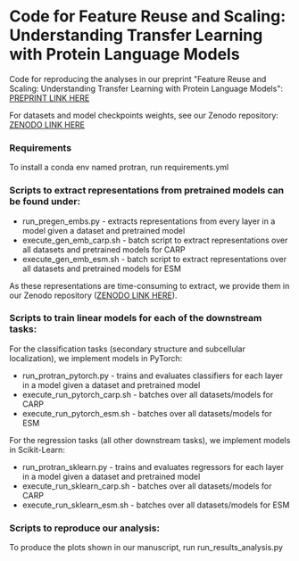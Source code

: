 # Code for Feature Reuse and Scaling: Understanding Transfer Learning with Protein Language Models 

Code for reproducing the analyses in our preprint "Feature Reuse and Scaling: Understanding Transfer Learning with Protein Language Models":
[PREPRINT LINK HERE](https://www.biorxiv.org/content/10.1101/2024.02.05.578959v1)

For datasets and model checkpoints weights, see our Zenodo repository:
[ZENODO LINK HERE](https://zenodo.org/records/10631963)

### Requirements
To install a conda env named protran, run requirements.yml

### Scripts to extract representations from pretrained models can be found under:
- run_pregen_embs.py - extracts representations from every layer in a model given a dataset and pretrained model
- execute_gen_emb_carp.sh - batch script to extract representations over all datasets and pretrained models for CARP
- execute_gen_emb_esm.sh - batch script to extract representations over all datasets and pretrained models for ESM

As these representations are time-consuming to extract, we provide them in our Zenodo repository ([ZENODO LINK HERE](https://zenodo.org/records/10631963)). 

### Scripts to train linear models for each of the downstream tasks:
For the classification tasks (secondary structure and subcellular localization), we implement models in PyTorch:

- run_protran_pytorch.py - trains and evaluates classifiers for each layer in a model given a dataset and pretrained model
- execute_run_pytorch_carp.sh - batches over all datasets/models for CARP
- execute_run_pytorch_esm.sh - batches over all datasets/models for ESM

For the regression tasks (all other downstream tasks), we implement models in Scikit-Learn:

- run_protran_sklearn.py - trains and evaluates regressors for each layer in a model given a dataset and pretrained model
- execute_run_sklearn_carp.sh - batches over all datasets/models for CARP
- execute_run_sklearn_esm.sh - batches over all datasets/models for ESM

### Scripts to reproduce our analysis:
To produce the plots shown in our manuscript, run run_results_analysis.py

